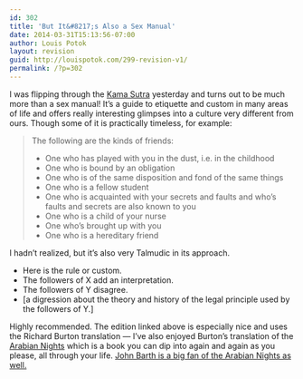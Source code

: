 ```yaml
---
id: 302
title: 'But It&#8217;s Also a Sex Manual'
date: 2014-03-31T15:13:56-07:00
author: Louis Potok
layout: revision
guid: http://louispotok.com/299-revision-v1/
permalink: /?p=302
---
```

I was flipping through the [Kama Sutra](http://www.amazon.com/gp/product/0600623211/ref=as_li_ss_tl?ie=UTF8&camp=1789&creative=390957&creativeASIN=0600623211&linkCode=as2&tag=capilactio-20) yesterday and turns out to be much more than a sex manual! It&#8217;s a guide to etiquette and custom in many areas of life and offers really interesting glimpses into a culture very different from ours. Though some of it is practically timeless, for example:

> The following are the kinds of friends:
> 
>   * One who has played with you in the dust, i.e. in the childhood
>   * One who is bound by an obligation
>   * One who is of the same disposition and fond of the same things
>   * One who is a fellow student
>   * One who is acquainted with your secrets and faults and who&#8217;s faults and secrets are also known to you
>   * One who is a child of your nurse
>   * One who&#8217;s brought up with you
>   * One who is a hereditary friend

I hadn&#8217;t realized, but it&#8217;s also very Talmudic in its approach.

  * Here is the rule or custom.
  * The followers of X add an interpretation.
  * The followers of Y disagree.
  * [a digression about the theory and history of the legal principle used by the followers of Y.]

Highly recommended. The edition linked above is especially nice and uses the Richard Burton translation &#8212; I&#8217;ve also enjoyed Burton&#8217;s translation of the [Arabian Nights](http://www.amazon.com/gp/product/0375756752/ref=as_li_ss_tl?ie=UTF8&camp=1789&creative=390957&creativeASIN=0375756752&linkCode=as2&tag=capilactio-20) which is a book you can dip into again and again as you please, all through your life. [John Barth is a big fan of the Arabian Nights as well.](http://www.amazon.com/gp/product/0399129979/ref=as_li_ss_tl?ie=UTF8&camp=1789&creative=390957&creativeASIN=0399129979&linkCode=as2&tag=capilactio-20)